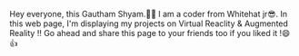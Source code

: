 Hey everyone, this Gautham Shyam.🙂👋
I am a coder from Whitehat jr😎.
In this web page, I'm displaying my projects on Virtual Reaclity & Augmented Reality !!
Go ahead and share this page to your friends too if you liked it !😄👍